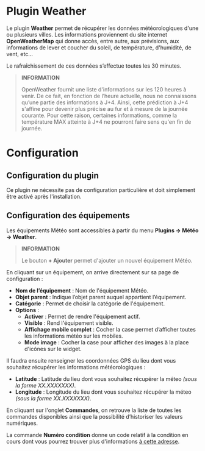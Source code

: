 # Plugin Weather

Le plugin **Weather** permet de récupérer les données météorologiques d'une ou plusieurs villes. Les informations proviennent du site internet **OpenWeatherMap** qui donne accès, entre autre, aux prévisions, aux informations de lever et coucher du soleil, de température, d'humidité, de vent, etc...

Le rafraîchissement de ces données s’effectue toutes les 30 minutes.

>**INFORMATION**
>
>OpenWeather fournit une liste d'informations sur les 120 heures à venir. De ce fait, en fonction de l’heure actuelle, nous ne connaissons qu’une partie des informations à J+4. Ainsi, cette prédiction à J+4 s'affine pour devenir plus précise au fur et à mesure de la journée courante. Pour cette raison, certaines informations, comme la température MAX atteinte à J+4 ne pourront faire sens qu'en fin de journée.

# Configuration

## Configuration du plugin

Ce plugin ne nécessite pas de configuration particulière et doit simplement être activé après l'installation.

## Configuration des équipements

Les équipements Météo sont accessibles à partir du menu **Plugins → Météo → Weather**.

>**INFORMATION**
>
>Le bouton **+ Ajouter** permet d'ajouter un nouvel équipement Météo.

En cliquant sur un équipement, on arrive directement sur sa page de configuration :

- **Nom de l’équipement** : Nom de l'équipement Météo.
- **Objet parent** : Indique l’objet parent auquel appartient l’équipement.
- **Catégorie** : Permet de choisir la catégorie de l'équipement.
- **Options** :
    - **Activer** : Permet de rendre l'équipement actif.
    - **Visible** : Rend l'équipement visible.
    - **Affichage mobile complet** : Cocher la case permet d’afficher toutes les informations météo sur les mobiles.
    - **Mode image** : Cocher la case pour afficher des images à la place d'icônes sur le widget.

Il faudra ensuite renseigner les coordonnées GPS du lieu dont vous souhaitez récupérer les informations météorologiques :

- **Latitude** : Latitude du lieu dont vous souhaitez récupérer la méteo *(sous la forme XX.XXXXXXX)*.
- **Longitude** : Longitude du lieu dont vous souhaitez récupérer la méteo *(sous la forme XX.XXXXXXX)*.

En cliquant sur l'onglet **Commandes**, on retrouve la liste de toutes les commandes disponibles ainsi que la possibilité d’historiser les valeurs numériques.

La commande **Numéro condition** donne un code relatif à la condition en cours dont vous pourrez trouver plus d'informations [à cette adresse](https://openweathermap.org/weather-conditions).
